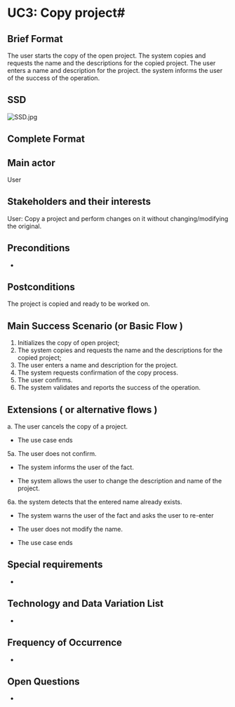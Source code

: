 # UC3: Copy project#
## Brief Format ##
The user starts the copy of the open project. The system copies and requests the name and the descriptions for the copied project. The user enters a name and description for the project. the system informs the user of the success of the operation.

## SSD ##
![SSD.jpg](https://bitbucket.org/repo/pqBqye/images/3195592988-SSD.jpg)

## Complete Format ##
## Main actor ##
User

## Stakeholders and their interests ##
User: Copy a project and perform changes on it without changing/modifying the original.

## Preconditions ##
-

## Postconditions ##
The project is copied and ready to be worked on.

## Main Success Scenario (or Basic Flow ) ##

1. Initializes the copy of open project;
2. The system copies and requests the name and the descriptions for the copied project;
3. The user enters a name and description for the project.
4. The system requests confirmation of the copy process.
5. The user confirms.
6. The system validates and reports the success of the operation.

## Extensions ( or alternative flows ) ##

 a. The user cancels the copy of a project.

* The use case ends 

5a. The user does not confirm.

* The system informs the user of the fact.

* The system allows the user to change the description and name of the project.

6a. the system detects that the entered name already exists.

* The system warns the user of the fact and asks the user to re-enter

* The user does not modify the name.

* The use case ends 

## Special requirements ##
-

## Technology and Data Variation List ##
-

## Frequency of Occurrence ##
-

## Open Questions ##

-